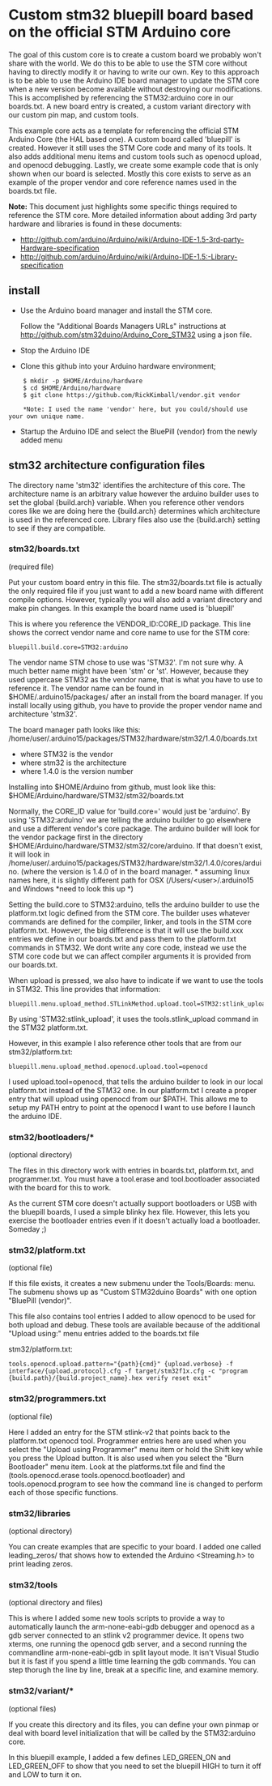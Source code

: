 # Custom stm32 bluepill board based on the official STM Arduino core


The goal of this custom core is to create a custom board we probably won't share with the world. We do this to be able to use the STM core without having to directly modify it or having to write our own. Key to this approach is to be able to use the Arduino IDE board manager to update the STM core when a new version become available without destroying our modifications.  This is accomplished by referencing the STM32:arduino core in our boards.txt. A new board entry is created, a custom variant directory with our custom pin map, and custom tools.

This example core acts as a template for referencing the official STM Arduino Core (the HAL based one).  A custom board called 'bluepill' is created. However it still uses the STM Core code and many of its tools. It also adds additional menu items and custom tools such as openocd upload, and openocd debugging. Lastly, we create some example code that is only shown when our board is selected.  Mostly this core exists to serve as an example of the proper vendor and core reference names used in the boards.txt file.

**Note:** This document just highlights some specific things required to reference the STM core. More detailed information about adding 3rd party hardware and libraries is found in these documents:

* http://github.com/arduino/Arduino/wiki/Arduino-IDE-1.5-3rd-party-Hardware-specification
* http://github.com/arduino/Arduino/wiki/Arduino-IDE-1.5:-Library-specification


## install

* Use the Arduino board manager and install the STM core.

    Follow the "Additional Boards Managers URLs" instructions at http://github.com/stm32duino/Arduino_Core_STM32 using a json file.

* Stop the Arduino IDE

- Clone this github into your Arduino hardware environment;

```
    $ mkdir -p $HOME/Arduino/hardware
    $ cd $HOME/Arduino/hardware
    $ git clone https://github.com/RickKimball/vendor.git vendor

    *Note: I used the name 'vendor' here, but you could/should use your own unique name.
```
* Startup the Arduino IDE and select the BluePill (vendor) from
the newly added menu

## stm32 architecture configuration files

The directory name 'stm32' identifies the architecture of this core.  The architecture name is an arbitrary value however the arduino builder uses to set the global {build.arch} variable.  When you reference other vendors cores like we are doing here the {build.arch} determines which architecture is used in the referenced core.  Library files also use the {build.arch} setting to see if they are compatible. 

### stm32/boards.txt

(required file)

Put your custom board entry in this file.  The stm32/boards.txt file is actually the only required file if you just want to add a new board name with different compile options. However, typically you will also add a variant directory and make pin changes.  In this example the board name used is 'bluepill'

This is where you reference the VENDOR_ID:CORE_ID package. This line shows the correct vendor name and core name to use for the STM core:
```
bluepill.build.core=STM32:arduino
```
The vendor name STM chose to use was 'STM32'. I'm not sure why. A much better name might have been 'stm' or 'st'.  However, because they used uppercase STM32 as the vendor name, that is what you have to use to reference it.  The vendor name can be found in $HOME/.arduino15/packages/ after an install from the board manager. If you install locally using github, you have to provide the proper vendor name and architecture 'stm32'.

The board manager path looks like this:
     /home/user/.arduino15/packages/STM32/hardware/stm32/1.4.0/boards.txt

* where STM32 is the vendor
* where stm32 is the architecture
* where 1.4.0 is the version number

Installing into $HOME/Arduino from github, must look like this: 
     $HOME/Arduino/hardware/STM32/stm32/boards.txt

Normally, the CORE_ID value for 'build.core=' would just be 'arduino'. By using 'STM32:arduino' we are telling the arduino builder to go elsewhere and use a different vendor's core package.  The arduino builder will look for the vendor package first in the directory $HOME/Arduino/hardware/STM32/stm32/core/arduino. If that doesn't exist, it will look in /home/user/.arduino15/packages/STM32/hardware/stm32/1.4.0/cores/arduino. (where the version is 1.4.0 of in the board manager. * assuming linux names here, it is slightly different path for OSX (/Users/&lt;user&gt;/.arduino15 and Windows *need to look this up *)

Setting the build.core to STM32:arduino, tells the arduino builder to use the platform.txt logic defined from the STM core. The builder uses whatever commands are defined for the compiler, linker, and tools in the STM core platform.txt. However, the big difference is that it will use the build.xxx entries we define in our boards.txt and pass them to the platform.txt commands in STM32.  We dont write any core code, instead we use the STM core code but we can affect compiler arguments it is provided from our boards.txt.

When upload is pressed, we also have to indicate if we want to use the tools in STM32. This line provides that information:

```
bluepill.menu.upload_method.STLinkMethod.upload.tool=STM32:stlink_upload
```
By using 'STM32:stlink_upload', it uses the tools.stlink_upload command in the STM32 platform.txt.

However, in this example I also reference other tools that are from our stm32/platform.txt:
```
bluepill.menu.upload_method.openocd.upload.tool=openocd
```
I used upload.tool=openocd, that tells the arduino builder to look in our local platform.txt instead of the STM32 one.  In our platform.txt I create a proper entry that will upload using openocd from our $PATH.  This allows me to setup my PATH entry to point at the openocd I want to use before I launch the arduino IDE.

### stm32/bootloaders/*

(optional directory)

The files in this directory work with entries in boards.txt, platform.txt, and programmer.txt. You must have a tool.erase and tool.bootloader associated with the board for this to work.

As the current STM core doesn't actually support bootloaders or USB with the bluepill boards, I used a simple blinky hex file. However, this lets you exercise the bootloader entries even if it doesn't actually load a bootloader. Someday ;)

### stm32/platform.txt

(optional file)

If this file exists, it creates a new submenu under the Tools/Boards: menu. The submenu shows up as "Custom STM32duino Boards" with one option "BluePill (vendor)".

This file also contains tool entries I added to allow openocd to be used for both upload and debug.  These tools are available because of the additional "Upload using:" menu entries added to the boards.txt file

stm32/platform.txt:
```
tools.openocd.upload.pattern="{path}{cmd}" {upload.verbose} -f interface/{upload.protocol}.cfg -f target/stm32f1x.cfg -c "program {build.path}/{build.project_name}.hex verify reset exit"
```
### stm32/programmers.txt

(optional file)

Here I added an entry for the STM stlink-v2 that points back to the platform.txt openocd tool. Programmer entries here are used when you select the "Upload using Programmer" menu item or hold the Shift key while you press the Upload button. It is also used when you select the "Burn Bootloader" menu item.  Look at the platforms.txt file and find the (tools.openocd.erase tools.openocd.bootloader) and tools.openocd.program to see how the command line is changed to perform each of those specific functions.

### stm32/libraries

(optional directory)

You can create examples that are specific to your board. I added one called leading_zeros/ that shows how to extended the Arduino <Streaming.h> to print leading zeros.

### stm32/tools

(optional directory and files)

This is where I added some new tools scripts to provide a way to automatically launch the arm-none-eabi-gdb debugger and openocd as a gdb server connected to an stlink v2 programmer device.  It opens two xterms, one running the openocd gdb server, and a second running the commandline arm-none-eabi-gdb in split layout mode.  It isn't Visual Studio but it is fast if you spend a little time learning the gdb commands.  You can step thorugh the line by line, break at a specific line, and examine memory.

### stm32/variant/*

(optional files)

If you create this directory and its files, you can define your own pinmap or deal with board level initialization that will be called by the STM32:arduino core.

In this bluepill example, I added a few defines LED_GREEN_ON and LED_GREEN_OFF to show that you need to set the bluepill HIGH to turn it off and LOW to turn it on.
